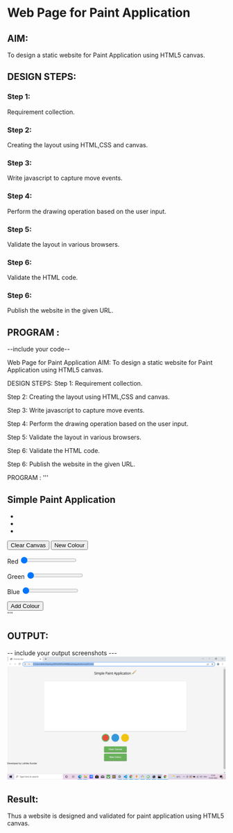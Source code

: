 # Web Page for Paint Application

## AIM:

To design a static website for Paint Application using HTML5 canvas.

## DESIGN STEPS:

### Step 1:

Requirement collection.

### Step 2:

Creating the layout using HTML,CSS and canvas.

### Step 3:

Write javascript to capture move events.

### Step 4:

Perform the drawing operation based on the user input.

### Step 5:

Validate the layout in various browsers.

### Step 6:

Validate the HTML code.

### Step 6:

Publish the website in the given URL.

## PROGRAM :

--include your code--

Web Page for Paint Application
AIM:
To design a static website for Paint Application using HTML5 canvas.

DESIGN STEPS:
Step 1:
Requirement collection.

Step 2:
Creating the layout using HTML,CSS and canvas.

Step 3:
Write javascript to capture move events.

Step 4:
Perform the drawing operation based on the user input.

Step 5:
Validate the layout in various browsers.

Step 6:
Validate the HTML code.

Step 6:
Publish the website in the given URL.

PROGRAM :
'''
<html>
  
  <!--
    Based off Team Treehouse jQuery Project
  -->
  
<head>
<meta charset="utf-8">
<title>Drawing App</title>
<link rel="stylesheet" href="ex05.css" type="text/css" media="screen" title="no title">
<link href='https://fonts.googleapis.com/css?family=Open+Sans:300' rel='stylesheet' type='text/css'>
</head>
<body>
  <h2>Simple Paint Application <img src="https://cdn1.iconfinder.com/data/icons/fatcow/32/painbrush.png" alt="" class="paint"></h2>
<canvas	width="1000" height="350" id="mainCanvas"></canvas>
<div class="controls">
	<ul>
		<li class="red selected"></li>
		<li class="blue"></li>
		<li class="yellow"></li>
	</ul>
	<button id="clear" onclick='clear_canvas_width ()'>Clear Canvas</button>
	<button id="revealColorSelect">New Colour</button>
	<div id="colorSelect">
		<span id="newColor"></span>
		<div class="sliders">
			<p>
				<label for="red">Red</label>
				<input id="red" name="red" type="range" min=0 max=255 value=0>
			</p>
			<p>
				<label for="green">Green</label>
				<input id="green" name="green" type="range" min=0 max=255 value=0>
			</p>
			<p>
				<label for="blue">Blue</label>
				<input id="blue" name="blue" type="range" min=0 max=255 value=0>
			</p>
		</div>
		<div>
			<button id="addNewColor">Add Colour</button>
		</div>
	</div>
</div>
<script src="https://code.jquery.com/jquery-1.11.0.min.js" type="text/javascript" charset="utf-8"></script>
<script src="ex05.js" type="text/javascript" charset="utf-8"></script>
</body>
</html>'''

## OUTPUT:

-- include your output screenshots ---
![output](./paintapp.png)

## Result:

Thus a website is designed and validated for paint application using HTML5 canvas.
